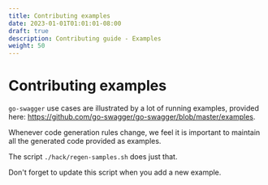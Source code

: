 ```yaml
---
title: Contributing examples
date: 2023-01-01T01:01:01-08:00
draft: true
description: Contributing guide - Examples
weight: 50
---
```

# Contributing examples

`go-swagger` use cases are illustrated by a lot of running examples, provided here:
https://github.com/go-swagger/go-swagger/blob/master/examples.

Whenever code generation rules change, we feel it is important to maintain
all the generated code provided as examples.

The script `./hack/regen-samples.sh` does just that.

Don't forget to update this script when you add a new example.

